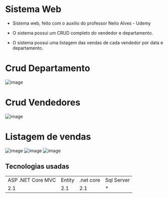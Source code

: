 # Sistema Web

+ Sistema web, feito com o auxilio do professor Nelio Alves - Udemy

+ O sistema possui um CRUD completo do vendedor e departamento.

+ O sistema possui uma listagem das vendas de cada vendedor por data e departamento.

# Crud Departamento 
![image](https://user-images.githubusercontent.com/75454584/160299598-d8c9d9ee-f37f-4d87-b250-c133a3d20d56.png)
# Crud Vendedores
![image](https://user-images.githubusercontent.com/75454584/160299612-e8c7d010-3db7-43bc-81dd-e2deff71d1c4.png)
# Listagem de vendas 
![image](https://user-images.githubusercontent.com/75454584/160299620-f351c91b-8fae-40a8-bd48-19d851b31ba9.png)
![image](https://user-images.githubusercontent.com/75454584/160299698-1037596c-96f3-4a52-a191-e6db95f98bc3.png)
![image](https://user-images.githubusercontent.com/75454584/160302502-d5b22392-7656-4de2-83ea-4e7db7ce2218.png)


## Tecnologias usadas
<table>
  <tr>
<td>ASP .NET Core MVC </td>
<td>Entity</td> 
<td>.net core</td>
<td>Sql Server</td>
   <tr>
  <td> 2.1 </td>
  <td> 2.1 </td>
  <td> 2.1 </td>
  <td> * </td>
    </tr> 
</table>
